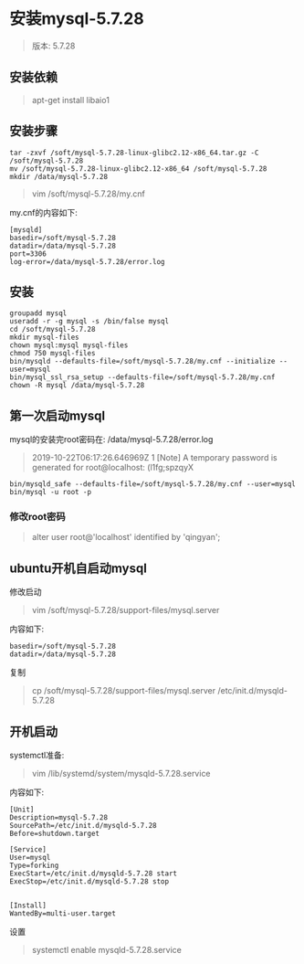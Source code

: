 # 安装mysql-5.7.28

> 版本: 5.7.28

## 安装依赖

> apt-get install libaio1

## 安装步骤

```shell
tar -zxvf /soft/mysql-5.7.28-linux-glibc2.12-x86_64.tar.gz -C /soft/mysql-5.7.28
mv /soft/mysql-5.7.28-linux-glibc2.12-x86_64 /soft/mysql-5.7.28
mkdir /data/mysql-5.7.28
```

> vim /soft/mysql-5.7.28/my.cnf

my.cnf的内容如下:

```shell
[mysqld]
basedir=/soft/mysql-5.7.28
datadir=/data/mysql-5.7.28
port=3306
log-error=/data/mysql-5.7.28/error.log
```

## 安装

```shell
groupadd mysql
useradd -r -g mysql -s /bin/false mysql
cd /soft/mysql-5.7.28
mkdir mysql-files
chown mysql:mysql mysql-files
chmod 750 mysql-files
bin/mysqld --defaults-file=/soft/mysql-5.7.28/my.cnf --initialize --user=mysql
bin/mysql_ssl_rsa_setup --defaults-file=/soft/mysql-5.7.28/my.cnf
chown -R mysql /data/mysql-5.7.28
```

## 第一次启动mysql

mysql的安装完root密码在: /data/mysql-5.7.28/error.log
> 2019-10-22T06:17:26.646969Z 1 [Note] A temporary password is generated for root@localhost: (l1fg;spzqyX

```shell
bin/mysqld_safe --defaults-file=/soft/mysql-5.7.28/my.cnf --user=mysql
bin/mysql -u root -p
```

### 修改root密码

> alter user root@'localhost' identified by 'qingyan';

## ubuntu开机自启动mysql

修改启动
> vim /soft/mysql-5.7.28/support-files/mysql.server

内容如下:

```shell
basedir=/soft/mysql-5.7.28
datadir=/data/mysql-5.7.28
```

复制
> cp /soft/mysql-5.7.28/support-files/mysql.server /etc/init.d/mysqld-5.7.28

## 开机启动

systemctl准备:
> vim /lib/systemd/system/mysqld-5.7.28.service

内容如下:

```shell
[Unit]
Description=mysql-5.7.28
SourcePath=/etc/init.d/mysqld-5.7.28
Before=shutdown.target

[Service]
User=mysql
Type=forking
ExecStart=/etc/init.d/mysqld-5.7.28 start
ExecStop=/etc/init.d/mysqld-5.7.28 stop


[Install]
WantedBy=multi-user.target
```

设置
> systemctl enable mysqld-5.7.28.service
